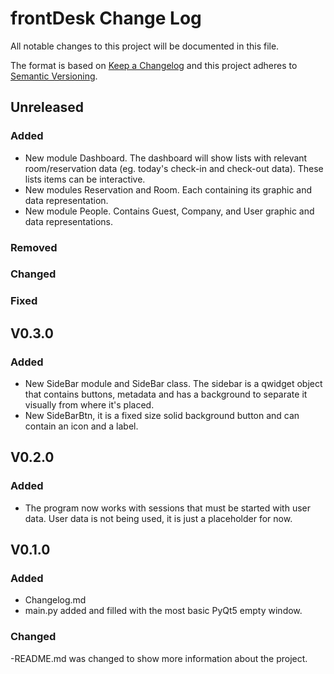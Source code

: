 # frontDesk Change Log

All notable changes to this project will be documented in this file.

The format is based on [Keep a Changelog](http://keepachangelog.com/) and this project adheres to [Semantic Versioning](http://semver.org/).

## Unreleased
### Added
- New module Dashboard. The dashboard will show lists with relevant room/reservation data
  (eg. today's check-in and check-out data).
  These lists items can be interactive.
- New modules Reservation and Room. Each containing its graphic and data representation.
- New module People. Contains Guest, Company, and User graphic and data representations.

### Removed

### Changed

### Fixed

## V0.3.0
### Added
- New SideBar module and SideBar class. The sidebar is a qwidget object that
    contains buttons, metadata and has a background to separate it visually
    from where it's placed.
- New SideBarBtn, it is a fixed size solid background button and can
    contain an icon and a label.

## V0.2.0
### Added
- The program now works with sessions that must be started with user data.
    User data is not being used, it is just a placeholder for now.

## V0.1.0
### Added
- Changelog.md
- main.py added and filled with the most basic PyQt5 empty window.

### Changed
-README.md was changed to show more information about the project.
